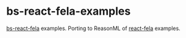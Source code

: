 bs-react-fela-examples
======================

[bs-react-fela](https://github.com/astrada/bs-react-fela) examples. Porting to
ReasonML of
[react-fela](https://github.com/rofrischmann/fela/tree/master/packages/react-fela)
examples.

